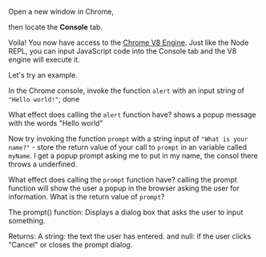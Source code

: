 Open a new window in Chrome,

then locate the **Console** tab.

Voila! You now have access to the [Chrome V8 Engine](https://www.cloudflare.com/en-gb/learning/serverless/glossary/what-is-chrome-v8/).
Just like the Node REPL, you can input JavaScript code into the Console tab and the V8 engine will execute it.

Let's try an example.

In the Chrome console,
invoke the function `alert` with an input string of `"Hello world!"`;
done

What effect does calling the `alert` function have?
shows a popup message with the words "Hello world"

Now try invoking the function `prompt` with a string input of `"What is your name?"` - store the return value of your call to `prompt` in an variable called `myName`.
I get a popup prompt asking me to put in my name, the consol there throws a underfined.

What effect does calling the `prompt` function have? calling the prompt function will show the user a popup in the browser asking the user for information.
What is the return value of `prompt`? 

The prompt() function: Displays a dialog box that asks the user to input something.

Returns: A string: the text the user has entered.
and null: if the user clicks "Cancel" or closes the prompt dialog.

